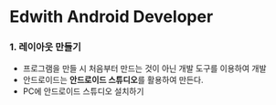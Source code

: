 # Edwith Android Developer 

### 1. 레이아웃 만들기

- 프로그램을 만들 시 처음부터 만드는 것이 아닌 개발 도구를 이용하여 개발
- 안드로이드는 **안드로이드 스튜디오**를 활용하여 만든다.
- PC에 안드로이드 스튜디오 설치하기



